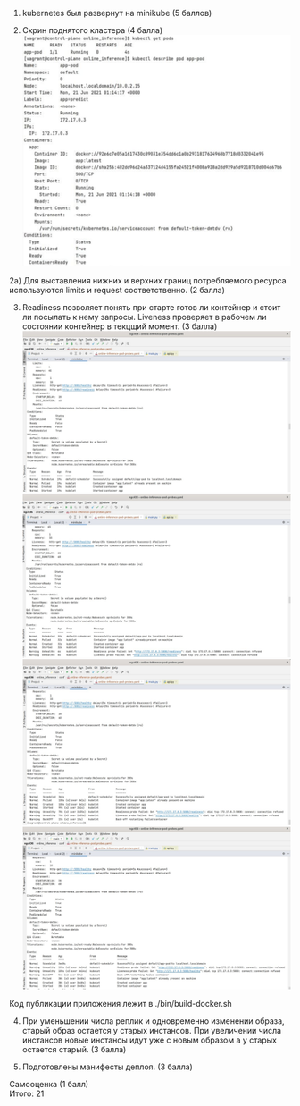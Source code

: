 1) kubernetes был развернут на minikube (5 баллов)    
   
2) Скрин поднятого кластера  (4 балла)  
![img.png](imgs/img.png)  
   
2a) Для выставления нижних и верхних границ потребляемого ресурса используются limits и request соответственно. (2 балла)  

3) Readiness позволяет понять при старте готов ли контейнер и стоит ли посылать к нему запросы. Liveness проверяет в рабочем ли состоянии контейнер в текцщий момент. (3 балла)   
![img.png](imgs/img1.png)  
![img.png](imgs/img2.png)  
   ![img.png](imgs/img3.png)  
   ![img.png](imgs/img4.png)  
   
Код публикации приложения лежит в ./bin/build-docker.sh   

4) При уменьшении числа реплик и одновременно изменении образа, старый образ остается у старых инстансов. При увеличении числа инстансов новые инстансы идут уже с новым образом а у старых остается старый.  (3 балла)   

5) Подготовлены манифесты деплоя. (3 балла)  

Самооценка (1 балл)  
Итого: 21  